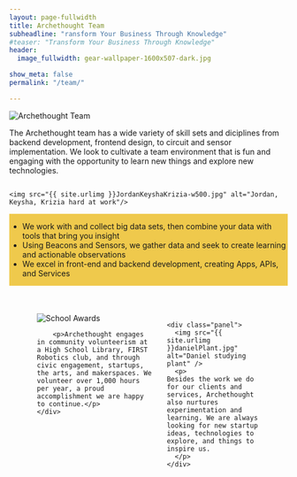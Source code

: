 ```yaml
---
layout: page-fullwidth
title: Archethought Team
subheadline: "ransform Your Business Through Knowledge"
#teaser: "Transform Your Business Through Knowledge"
header:
  image_fullwidth: gear-wallpaper-1600x507-dark.jpg

show_meta: false
permalink: "/team/"

---
```


![Archethought Team]({{site.urlimg}}/IMG_6253-group-w1024h550.jpg "Archethought Team")

The Archethought team has a wide variety of skill sets and diciplines from backend development, frontend design, to circuit and sensor implementation. We look to cultivate a team environment that is fun and engaging with the opportunity to learn new things and explore new technologies.

<div class="row">

  <div class="large-7 columns"  text-align: right>

	<img src="{{ site.urlimg }}JordanKeyshaKrizia-w500.jpg" alt="Jordan, Keysha, Krizia hard at work"/>
	
  </div>
  <div class="large-5 columns panel" style="background: #EFC94C" text-align: left>
	<ul>
		<li>We work with and collect big data sets, then combine your data with tools that bring you insight</li>
		<li>Using Beacons and Sensors, we gather data and seek to create learning and actionable observations</li>
		<li>We excel in front-end and backend development, creating Apps, APIs, and Services</li>
	</ul>
  </div>
</div>

<div class="row" style="margin: 50px 50px 50px 50px;">

  <div class="large-6 columns" >
	<div class="panel">	
		<img src="{{ site.urlimg }}schoolStage.jpg" alt="School Awards" />

		<p>Archethought engages in community volunteerism at a High School Library, FIRST Robotics club, and through civic engagement, startups, the arts, and makerspaces. We volunteer over 1,000 hours per year, a proud accomplishment we are happy to continue.</p>
	</div>

  </div>
	
  <div class="large-6 columns" >

    <div class="panel">
	  <img src="{{ site.urlimg }}danielPlant.jpg" alt="Daniel studying plant" />
	  <p>
	Besides the work we do for our clients and services, Archethought also nurtures experimentation and learning. We are always looking for new startup ideas, technologies to explore, and things to inspire us.
	  </p>
	</div>
	
	
</div> 
</div>

<!-- NOTE! a closing div has to be in first col or markdown thinks is text -->